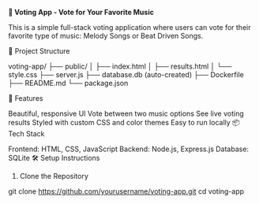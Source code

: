 ****🎵 Voting App - Vote for Your Favorite Music****

This is a simple full-stack voting application where users can vote for their favorite type of music: Melody Songs or Beat Driven Songs.

📁 Project Structure

voting-app/
├── public/
│   ├── index.html
│   ├── results.html
│   └── style.css
├── server.js
├── database.db (auto-created)
├── Dockerfile
├── README.md
└── package.json

🚀 Features

Beautiful, responsive UI
Vote between two music options
See live voting results
Styled with custom CSS and color themes
Easy to run locally
📦 Tech Stack

Frontend: HTML, CSS, JavaScript
Backend: Node.js, Express.js
Database: SQLite
🛠️ Setup Instructions

1. Clone the Repository

git clone https://github.com/yourusername/voting-app.git
cd voting-app
